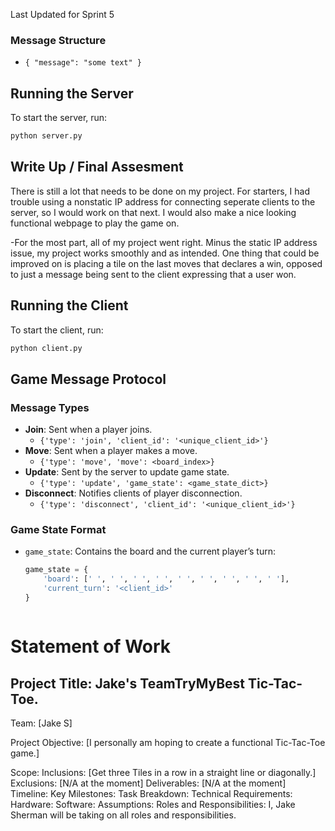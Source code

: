 Last Updated for Sprint 5
### Message Structure
- `{ "message": "some text" }`

## Running the Server
To start the server, run:
```bash
python server.py
```
## Write Up / Final Assesment
There is still a lot that needs to be done on my project.  For starters, I had trouble using a nonstatic IP address
for connecting seperate clients to the server, so I would work on that next.  I would also make a nice looking
functional webpage to play the game on.

-For the most part, all of my project went right.  Minus the static IP address issue, my project works smoothly and as intended.  One thing that could be improved on is placing a tile on the last moves that declares a win, opposed to just a message being sent to the client expressing that a user won. 

## Running the Client
To start the client, run:
```bash
python client.py
```
## Game Message Protocol

### Message Types
- **Join**: Sent when a player joins.
  - `{'type': 'join', 'client_id': '<unique_client_id>'}`
- **Move**: Sent when a player makes a move.
  - `{'type': 'move', 'move': <board_index>}`
- **Update**: Sent by the server to update game state.
  - `{'type': 'update', 'game_state': <game_state_dict>}`
- **Disconnect**: Notifies clients of player disconnection.
  - `{'type': 'disconnect', 'client_id': '<unique_client_id>'}`

### Game State Format
- `game_state`: Contains the board and the current player’s turn:
  ```python
  game_state = {
      'board': [' ', ' ', ' ', ' ', ' ', ' ', ' ', ' ', ' '],
      'current_turn': '<client_id>'
  }



# Statement of Work
## Project Title: Jake's TeamTryMyBest Tic-Tac-Toe.

Team:
[Jake S]

Project Objective:
[I personally am hoping to create a functional Tic-Tac-Toe game.]

Scope:
Inclusions:
[Get three Tiles in a row in a straight line or diagonally.]
Exclusions:
[N/A at the moment]
Deliverables:
[N/A at the moment]
Timeline:
Key Milestones:
Task Breakdown:
Technical Requirements:
Hardware:
Software:
Assumptions:
Roles and Responsibilities:
I, Jake Sherman will be taking on all roles and responsibilities.
